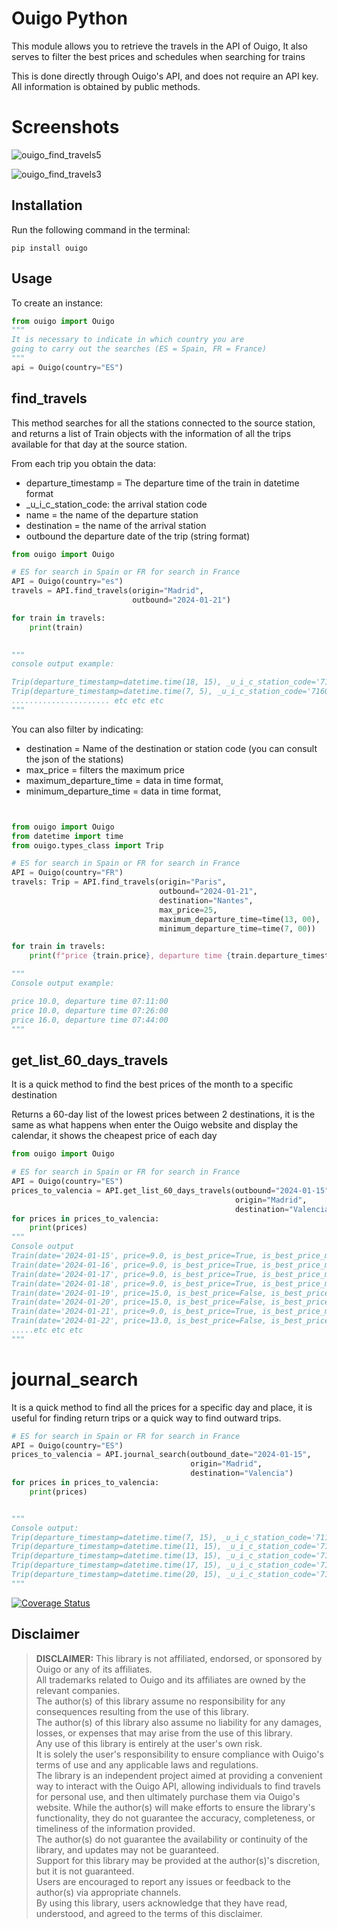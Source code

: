 # Ouigo Python

This module allows you to retrieve the travels in the API of Ouigo, It also serves to filter the best prices and schedules when searching for trains

This is done directly through Ouigo's API, and does not require an API key. All information is obtained by public methods.
# Screenshots
![ouigo_find_travels5](https://github.com/RicardoAlegreMiranda/ouigo/assets/40073353/3290b05c-dccf-4e37-a28e-26d2c605a1af)

![ouigo_find_travels3](https://github.com/RicardoAlegreMiranda/ouigo/assets/40073353/23fb07b1-a700-48fa-b4bf-ad25c7f662e8)

## Installation
Run the following command in the terminal:

```
pip install ouigo
```

## Usage
To create an instance:
```python
from ouigo import Ouigo
"""
It is necessary to indicate in which country you are 
going to carry out the searches (ES = Spain, FR = France)
"""
api = Ouigo(country="ES") 

```
## find_travels
This method searches for all the stations connected to the source station, and returns a list of Train objects with the information of all the trips available for that day at the source station.

From each trip you obtain the data:
- departure_timestamp = The departure time of the train in datetime format
- _u_i_c_station_code: the arrival station code
- name = the name of the departure station
- destination = the name of the arrival station
- outbound the departure date of the trip (string format)
```python
from ouigo import Ouigo

# ES for search in Spain or FR for search in France
API = Ouigo(country="es")  
travels = API.find_travels(origin="Madrid", 
                           outbound="2024-01-21")

for train in travels:
    print(train)
          

"""
console output example: 

Trip(departure_timestamp=datetime.time(18, 15), _u_i_c_station_code='7117000', name='Madrid - Chamartín - Clara Campoamor', price=39.0, destination='Alicante - Terminal', outbound='2024-01-21')
Trip(departure_timestamp=datetime.time(7, 5), _u_i_c_station_code='7160000', name='Madrid - Puerta de Atocha - Almudena Grandes', price=22.0, destination='Barcelona - Sants', outbound='2024-01-21')
...................... etc etc etc
"""
```

You can also filter by indicating:
- destination = Name of the destination or station code (you can consult the json of the stations)
- max_price = filters the maximum price
- maximum_departure_time = data in time format,
- minimum_departure_time = data in time format,
```python


from ouigo import Ouigo
from datetime import time
from ouigo.types_class import Trip

# ES for search in Spain or FR for search in France
API = Ouigo(country="FR")
travels: Trip = API.find_travels(origin="Paris",
                                 outbound="2024-01-21",  
                                 destination="Nantes",
                                 max_price=25,
                                 maximum_departure_time=time(13, 00),
                                 minimum_departure_time=time(7, 00))

for train in travels:
    print(f"price {train.price}, departure time {train.departure_timestamp} ")

"""
Console output example:

price 10.0, departure time 07:11:00 
price 10.0, departure time 07:26:00 
price 16.0, departure time 07:44:00 
"""
```

## get_list_60_days_travels
It is a quick method to find the best prices of the month to a specific destination

Returns a 60-day list of the lowest prices between 2 destinations, it is the same as what happens when enter
        the Ouigo website and display the calendar, it shows the cheapest price of each day

```python
from ouigo import Ouigo

# ES for search in Spain or FR for search in France
API = Ouigo(country="ES")
prices_to_valencia = API.get_list_60_days_travels(outbound="2024-01-15",
                                                  origin="Madrid",
                                                  destination="Valencia")
for prices in prices_to_valencia:
    print(prices)
"""
Console output
Train(date='2024-01-15', price=9.0, is_best_price=True, is_best_price_month=True, Destination='Valencia - Joaquín Sorolla', is_promo=False)
Train(date='2024-01-16', price=9.0, is_best_price=True, is_best_price_month=True, Destination='Valencia - Joaquín Sorolla', is_promo=False)
Train(date='2024-01-17', price=9.0, is_best_price=True, is_best_price_month=True, Destination='Valencia - Joaquín Sorolla', is_promo=False)
Train(date='2024-01-18', price=9.0, is_best_price=True, is_best_price_month=True, Destination='Valencia - Joaquín Sorolla', is_promo=False)
Train(date='2024-01-19', price=15.0, is_best_price=False, is_best_price_month=False, Destination='Valencia - Joaquín Sorolla', is_promo=False)
Train(date='2024-01-20', price=15.0, is_best_price=False, is_best_price_month=False, Destination='Valencia - Joaquín Sorolla', is_promo=False)
Train(date='2024-01-21', price=9.0, is_best_price=True, is_best_price_month=True, Destination='Valencia - Joaquín Sorolla', is_promo=False)
Train(date='2024-01-22', price=13.0, is_best_price=False, is_best_price_month=True, Destination='Valencia - Joaquín Sorolla', is_promo=False)
.....etc etc etc
"""
```

# journal_search
It is a quick method to find all the prices for a specific day and place, it is useful for finding return trips or a quick way to find outward trips.
```python
# ES for search in Spain or FR for search in France
API = Ouigo(country="ES")
prices_to_valencia = API.journal_search(outbound_date="2024-01-15",
                                        origin="Madrid",
                                        destination="Valencia")
for prices in prices_to_valencia:
    print(prices)


"""
Console output:
Trip(departure_timestamp=datetime.time(7, 15), _u_i_c_station_code='7117000', name='Madrid - Chamartín - Clara Campoamor', price=13.0, destination='Valencia - Joaquín Sorolla', outbound='2024-01-15')
Trip(departure_timestamp=datetime.time(11, 15), _u_i_c_station_code='7117000', name='Madrid - Chamartín - Clara Campoamor', price=9.0, destination='Valencia - Joaquín Sorolla', outbound='2024-01-15')
Trip(departure_timestamp=datetime.time(13, 15), _u_i_c_station_code='7117000', name='Madrid - Chamartín - Clara Campoamor', price=9.0, destination='Valencia - Joaquín Sorolla', outbound='2024-01-15')
Trip(departure_timestamp=datetime.time(17, 15), _u_i_c_station_code='7117000', name='Madrid - Chamartín - Clara Campoamor', price=15.0, destination='Valencia - Joaquín Sorolla', outbound='2024-01-15')
Trip(departure_timestamp=datetime.time(20, 15), _u_i_c_station_code='7117000', name='Madrid - Chamartín - Clara Campoamor', price=9.0, destination='Valencia - Joaquín Sorolla', outbound='2024-01-15')
"""
```
[![Coverage Status](https://coveralls.io/repos/github/RicardoAlegreMiranda/ouigo/badge.svg?branch=master)](https://coveralls.io/github/RicardoAlegreMiranda/ouigo?branch=master)

## Disclaimer
> __DISCLAIMER:__ This library is not affiliated, endorsed, or sponsored by Ouigo or any of its affiliates.  
> All trademarks related to Ouigo and its affiliates are owned by the relevant companies.  
> The author(s) of this library assume no responsibility for any consequences resulting from the use of this library.  
> The author(s) of this library also assume no liability for any damages, losses, or expenses that may arise from the use of this library.  
> Any use of this library is entirely at the user's own risk.  
> It is solely the user's responsibility to ensure compliance with Ouigo's terms of use and any applicable laws 
> and regulations.  
> The library is an independent project aimed at providing a convenient way to interact with the Ouigo API, allowing
> individuals to find travels for personal use, and then ultimately purchase them via Ouigo's website.
> While the author(s) will make efforts to ensure the library's functionality, they do not guarantee the accuracy,
> completeness, or timeliness of the information provided.  
> The author(s) do not guarantee the availability or continuity of the library, and updates may not be guaranteed.  
> Support for this library may be provided at the author(s)'s discretion, but it is not guaranteed.  
> Users are encouraged to report any issues or feedback to the author(s) via appropriate channels.  
> By using this library, users acknowledge that they have read, understood, and agreed to the terms of this disclaimer.
